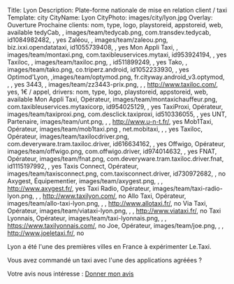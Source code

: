Title: Lyon
Description: Plate-forme nationale de mise en relation client / taxi
Template: city
CityName: Lyon
CityPhoto: images/city/lyon.jpg
Overlay: Ouverture Prochaine
clients: nom, type, logo, playstoreid, appstoreid, web, available
    tedyCab, , images/team/tedycab.png, com.transdev.tedycab, id1084982482, , yes
    Zaléou, , images/team/zaleou.png, biz.ixxi.opendatataxi, id1055739408, , yes
    Mon Appli Taxi, , images/team/montaxi.png, com.taxibleuservices.mytaxi, id953924194, , yes
    Taxiloc, , images/team/taxiloc.png, , id511899249, , yes
    Tako, , images/team/tako.png, co.triperz.android, id1052233930, , yes
    Optimod'Lyon, ,images/team/optymod.png, fr.cityway.android_v3.optymod, , , yes
    3443, , images/team/zz3443-prix.png, , , http://www.taxiloc.com/, yes, 1€ / appel,
drivers: nom, type, logo, playstoreid, appstoreid, web, available
    Mon Appli Taxi, Opérateur, images/team/montaxichauffeur.png, com.taxibleuservices.mytaxicorp, id954025129, , yes
    TaxiProxi, Opérateur, images/team/taxiproxi.png, com.desclick.taxiproxi, id510336055, , yes
    UNT, Partenaire, images/team/unt.png, , , http://www.u-n-t.fr/, yes
    Mob1Taxi, Opérateur, images/team/mob1taxi.png , net.mobitaxi, , , yes
    Taxiloc, Opérateur, images/team/taxilocdriver.png, com.deveryware.tram.taxiloc.driver, id616634162, , yes
    Offwigo, Opérateur, images/team/offwigo.png, com.offwigo.driver, id974014632, , yes
    FNAT, Opérateur, images/team/fnat.png, com.deveryware.tram.taxiloc.driver.fnat, id1115197992, , yes
    Taxis Connect, Opérateur, images/team/taxisconnect.png, com.taxisconnect.driver, id730972682, , no
    Axygest, Équipementier, images/team/axygest.png, , , http://www.axygest.fr/, yes
    Taxi Radio, Opérateur, images/team/taxi-radio-lyon.png, , , http://www.taxilyon.com/, no
    Allo Taxi, Opérateur, images/team/allo-taxi-lyon.png, , , http://www.allotaxi.fr/, no
    Via Taxi, Opérateur, images/team/viataxi-lyon.png, , , http://www.viataxi.fr/, no
    Taxi Lyonnais, Opérateur, images/team/taxi-lyonnais.png, , , https://www.taxilyonnais.com/, no
    Joe, Opérateur, images/team/joe.png, , , http://www.joeletaxi.fr/, no


Lyon a été l'une des premières villes en France à expérimenter Le.Taxi.

Vous avez commandé un taxi avec l'une des applications agréées ?

Votre avis nous intéresse : <a href="https://docs.google.com/forms/d/19ZuQSpQ5vcIq4DQdo-Fohlg25N_7io-9cpoXGFPAmzM/viewform" class="button">
<span><i class="fa fa-thumbs-up"></i></span>Donner mon avis</a>
